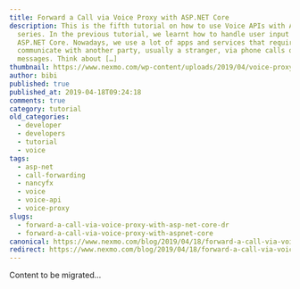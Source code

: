 ```yaml
---
title: Forward a Call via Voice Proxy with ASP.NET Core
description: This is the fifth tutorial on how to use Voice APIs with ASP.NET
  series. In the previous tutorial, we learnt how to handle user input with
  ASP.NET Core. Nowadays, we use a lot of apps and services that require us to
  communicate with another party, usually a stranger, via phone calls or
  messages. Think about […]
thumbnail: https://www.nexmo.com/wp-content/uploads/2019/04/voice-proxy-asp-net.png
author: bibi
published: true
published_at: 2019-04-18T09:24:18
comments: true
category: tutorial
old_categories:
  - developer
  - developers
  - tutorial
  - voice
tags:
  - asp-net
  - call-forwarding
  - nancyfx
  - voice
  - voice-api
  - voice-proxy
slugs:
  - forward-a-call-via-voice-proxy-with-asp-net-core-dr
  - forward-a-call-via-voice-proxy-with-aspnet-core
canonical: https://www.nexmo.com/blog/2019/04/18/forward-a-call-via-voice-proxy-with-asp-net-core-dr
redirect: https://www.nexmo.com/blog/2019/04/18/forward-a-call-via-voice-proxy-with-asp-net-core-dr
---
```

Content to be migrated...